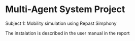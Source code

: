 # Multi-Agent System Project
Subject 1: Mobility simulation using Repast Simphony

The instalation is described in the user manual in the report
